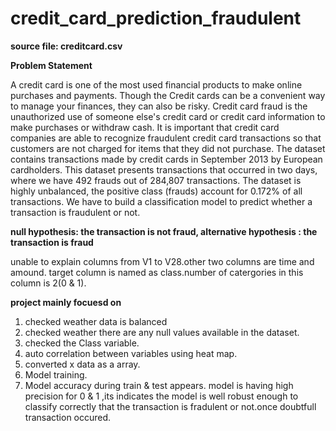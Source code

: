 # credit_card_prediction_fraudulent

**source file: creditcard.csv**

**Problem Statement**

A credit card is one of the most used financial products to make online purchases and payments. Though the Credit cards can be a convenient way to manage your finances, they can also be risky. Credit card fraud is the unauthorized use of someone else's credit card or credit card information to make purchases or withdraw cash. It is important that credit card companies are able to recognize fraudulent credit card transactions so that customers are not charged for items that they did not purchase. The dataset contains transactions made by credit cards in September 2013 by European cardholders. This dataset presents transactions that occurred in two days, where we have 492 frauds out of 284,807 transactions. The dataset is highly unbalanced, the positive class (frauds) account for 0.172% of all transactions. We have to build a classification model to predict whether a transaction is fraudulent or not.


**null hypothesis: the transaction is not fraud, alternative hypothesis :  the transaction is fraud**

unable to explain columns from V1 to V28.other two columns are time and amound.
target column is named as class.number of catergories in this column is 2(0 & 1).


**project mainly focuesd on**
1. checked weather data is balanced
2. checked weather there are any null values available in the dataset.
3. checked the Class variable.
4. auto correlation between variables using heat map.
5. converted x data as a array.
6. Model training.
7. Model accuracy during train & test appears.
model is having high precision for 0 & 1 ,its indicates the model is well robust enough to classify correctly that the transaction is fradulent or not.once doubtfull transaction occured.

